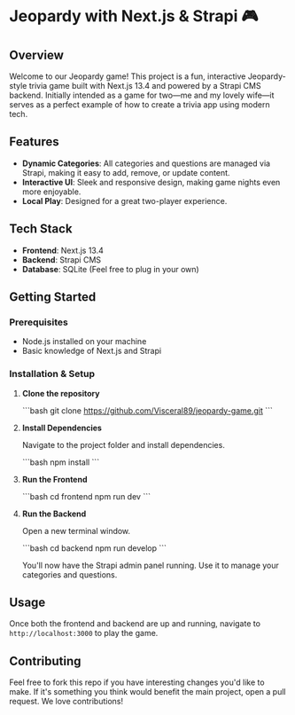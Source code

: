# Jeopardy with Next.js & Strapi 🎮

## Overview

Welcome to our Jeopardy game! This project is a fun, interactive Jeopardy-style trivia game built with Next.js 13.4 and powered by a Strapi CMS backend. Initially intended as a game for two—me and my lovely wife—it serves as a perfect example of how to create a trivia app using modern tech.

## Features

- **Dynamic Categories**: All categories and questions are managed via Strapi, making it easy to add, remove, or update content.
- **Interactive UI**: Sleek and responsive design, making game nights even more enjoyable.
- **Local Play**: Designed for a great two-player experience.

## Tech Stack

- **Frontend**: Next.js 13.4
- **Backend**: Strapi CMS
- **Database**: SQLite (Feel free to plug in your own)
  
## Getting Started

### Prerequisites

- Node.js installed on your machine
- Basic knowledge of Next.js and Strapi

### Installation & Setup

1. **Clone the repository**

    \`\`\`bash
    git clone https://github.com/Visceral89/jeopardy-game.git
    \`\`\`

2. **Install Dependencies**

    Navigate to the project folder and install dependencies.

    \`\`\`bash
    npm install
    \`\`\`

3. **Run the Frontend**

    \`\`\`bash
    cd frontend
    npm run dev
    \`\`\`

4. **Run the Backend**

    Open a new terminal window.

    \`\`\`bash
    cd backend
    npm run develop
    \`\`\`

    You'll now have the Strapi admin panel running. Use it to manage your categories and questions.

## Usage

Once both the frontend and backend are up and running, navigate to `http://localhost:3000` to play the game.

## Contributing

Feel free to fork this repo if you have interesting changes you'd like to make. If it's something you think would benefit the main project, open a pull request. We love contributions!

